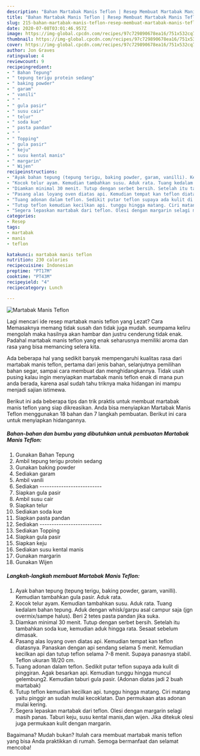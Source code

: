 ```yaml
---
description: "Bahan Martabak Manis Teflon | Resep Membuat Martabak Manis Teflon Yang Enak Dan Mudah"
title: "Bahan Martabak Manis Teflon | Resep Membuat Martabak Manis Teflon Yang Enak Dan Mudah"
slug: 215-bahan-martabak-manis-teflon-resep-membuat-martabak-manis-teflon-yang-enak-dan-mudah
date: 2020-07-08T03:01:46.957Z
image: https://img-global.cpcdn.com/recipes/97c729890678ea16/751x532cq70/martabak-manis-teflon-foto-resep-utama.jpg
thumbnail: https://img-global.cpcdn.com/recipes/97c729890678ea16/751x532cq70/martabak-manis-teflon-foto-resep-utama.jpg
cover: https://img-global.cpcdn.com/recipes/97c729890678ea16/751x532cq70/martabak-manis-teflon-foto-resep-utama.jpg
author: Jon Graves
ratingvalue: 4
reviewcount: 9
recipeingredient:
- " Bahan Tepung"
- " tepung terigu protein sedang"
- " baking powder"
- " garam"
- " vanili"
- " "
- " gula pasir"
- " susu cair"
- " telur"
- " soda kue"
- " pasta pandan"
- " "
- " Topping"
- " gula pasir"
- " keju"
- " susu kental manis"
- " margarin"
- " Wijen"
recipeinstructions:
- "Ayak bahan tepung (tepung terigu, baking powder, garam, vanilli). Kemudian tambahkan gula pasir. Aduk rata."
- "Kocok telur ayam. Kemudian tambahkan susu. Aduk rata. Tuang kedalam bahan tepung. Aduk dengan whisk/garpu asal campur saja (jgn overmix/sampe halus). Beri 2 tetes pasta pandan jika suka."
- "Diamkan minimal 30 menit. Tutup dengan serbet bersih. Setelah itu tambahkan soda kue, kemudian aduk hingga rata. Sesaat sebelum dimasak."
- "Pasang alas loyang oven diatas api. Kemudian tempat kan teflon diatasnya. Panaskan dengan api sendang selama 5 menit. Kemudian kecilkan api dan tutup teflon selama 7-8 menit. Supaya panasnya stabil. Teflon ukuran 18/20 cm."
- "Tuang adonan dalam teflon. Sedikit putar teflon supaya ada kulit di pinggiran. Agak besarkan api. Kemudian tunggu hingga muncul gelembung2. Kemudian taburi gula pasir. (Adonan diatas jadi 2 buah martabak)"
- "Tutup teflon kemudian kecilkan api. tunggu hingga matang. Ciri matang yaitu pinggir an sudah mulai kecoklatan. Dan permukaan atas adonan mulai kering."
- "Segera lepaskan martabak dari teflon. Olesi dengan margarin selagi masih panas. Taburi keju, susu kental manis,dan wijen. Jika ditekuk olesi juga permukaan kulit dengan margarin."
categories:
- Resep
tags:
- martabak
- manis
- teflon

katakunci: martabak manis teflon 
nutrition: 230 calories
recipecuisine: Indonesian
preptime: "PT17M"
cooktime: "PT43M"
recipeyield: "4"
recipecategory: Lunch

---
```



![Martabak Manis Teflon](https://img-global.cpcdn.com/recipes/97c729890678ea16/751x532cq70/martabak-manis-teflon-foto-resep-utama.jpg)

Lagi mencari ide resep martabak manis teflon yang Lezat? Cara Memasaknya memang tidak susah dan tidak juga mudah. seumpama keliru mengolah maka hasilnya akan hambar dan justru cenderung tidak enak. Padahal martabak manis teflon yang enak seharusnya memiliki aroma dan rasa yang bisa memancing selera kita.

Ada beberapa hal yang sedikit banyak mempengaruhi kualitas rasa dari martabak manis teflon, pertama dari jenis bahan, selanjutnya pemilihan bahan segar, sampai cara membuat dan menghidangkannya. Tidak usah pusing kalau ingin menyiapkan martabak manis teflon enak di mana pun anda berada, karena asal sudah tahu triknya maka hidangan ini mampu menjadi sajian istimewa.




Berikut ini ada beberapa tips dan trik praktis untuk membuat martabak manis teflon yang siap dikreasikan. Anda bisa menyiapkan Martabak Manis Teflon menggunakan 18 bahan dan 7 langkah pembuatan. Berikut ini cara untuk menyiapkan hidangannya.

<!--inarticleads1-->

##### Bahan-bahan dan bumbu yang dibutuhkan untuk pembuatan Martabak Manis Teflon:

1. Gunakan  Bahan Tepung
1. Ambil  tepung terigu protein sedang
1. Gunakan  baking powder
1. Sediakan  garam
1. Ambil  vanili
1. Sediakan  --------------------------
1. Siapkan  gula pasir
1. Ambil  susu cair
1. Siapkan  telur
1. Sediakan  soda kue
1. Siapkan  pasta pandan
1. Sediakan  --------------------------
1. Sediakan  Topping
1. Siapkan  gula pasir
1. Siapkan  keju
1. Sediakan  susu kental manis
1. Gunakan  margarin
1. Gunakan  Wijen




<!--inarticleads2-->

##### Langkah-langkah membuat Martabak Manis Teflon:

1. Ayak bahan tepung (tepung terigu, baking powder, garam, vanilli). Kemudian tambahkan gula pasir. Aduk rata.
1. Kocok telur ayam. Kemudian tambahkan susu. Aduk rata. Tuang kedalam bahan tepung. Aduk dengan whisk/garpu asal campur saja (jgn overmix/sampe halus). Beri 2 tetes pasta pandan jika suka.
1. Diamkan minimal 30 menit. Tutup dengan serbet bersih. Setelah itu tambahkan soda kue, kemudian aduk hingga rata. Sesaat sebelum dimasak.
1. Pasang alas loyang oven diatas api. Kemudian tempat kan teflon diatasnya. Panaskan dengan api sendang selama 5 menit. Kemudian kecilkan api dan tutup teflon selama 7-8 menit. Supaya panasnya stabil. Teflon ukuran 18/20 cm.
1. Tuang adonan dalam teflon. Sedikit putar teflon supaya ada kulit di pinggiran. Agak besarkan api. Kemudian tunggu hingga muncul gelembung2. Kemudian taburi gula pasir. (Adonan diatas jadi 2 buah martabak)
1. Tutup teflon kemudian kecilkan api. tunggu hingga matang. Ciri matang yaitu pinggir an sudah mulai kecoklatan. Dan permukaan atas adonan mulai kering.
1. Segera lepaskan martabak dari teflon. Olesi dengan margarin selagi masih panas. Taburi keju, susu kental manis,dan wijen. Jika ditekuk olesi juga permukaan kulit dengan margarin.




Bagaimana? Mudah bukan? Itulah cara membuat martabak manis teflon yang bisa Anda praktikkan di rumah. Semoga bermanfaat dan selamat mencoba!
